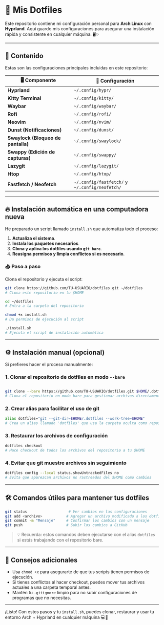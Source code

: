 # 🚀 Mis Dotfiles

Este repositorio contiene mi configuración personal para **Arch Linux** con **Hyprland**. Aquí guardo mis configuraciones para asegurar una instalación rápida y consistente en cualquier máquina. 🖥️✨

---

## 📂 Contenido

Estas son las configuraciones principales incluidas en este repositorio:

| 🖥️ Componente                      | 📄 Configuración                               |
| ---------------------------------- | ---------------------------------------------- |
| **Hyprland**                       | `~/.config/hypr/`                              |
| **Kitty Terminal**                 | `~/.config/kitty/`                             |
| **Waybar**                         | `~/.config/waybar/`                            |
| **Rofi**                           | `~/.config/rofi/`                              |
| **Neovim**                         | `~/.config/nvim/`                              |
| **Dunst (Notificaciones)**         | `~/.config/dunst/`                             |
| **Swaylock (Bloqueo de pantalla)** | `~/.config/swaylock/`                          |
| **Swappy (Edición de capturas)**   | `~/.config/swappy/`                            |
| **Lazygit**                        | `~/.config/lazygit/`                           |
| **Htop**                           | `~/.config/htop/`                              |
| **Fastfetch / Neofetch**           | `~/.config/fastfetch/` y `~/.config/neofetch/` |

---

## 🔥 Instalación automática en una computadora nueva

He preparado un script llamado `install.sh` que automatiza todo el proceso:

1. **Actualiza el sistema**.
2. **Instala los paquetes necesarios**.
3. **Clona y aplica los dotfiles usando `git bare`**.
4. **Reasigna permisos y limpia conflictos si es necesario**.

### 📥 Paso a paso

Clona el repositorio y ejecuta el script:

```bash
git clone https://github.com/TU-USUARIO/dotfiles.git ~/dotfiles
# Clona este repositorio en tu $HOME

cd ~/dotfiles
# Entra a la carpeta del repositorio

chmod +x install.sh
# Da permisos de ejecución al script

./install.sh
# Ejecuta el script de instalación automática
```

---

## ⚙️ Instalación manual (opcional)

Si prefieres hacer el proceso manualmente:

### 1. Clonar el repositorio de dotfiles en modo `--bare`

```bash

git clone --bare https://github.com/TU-USUARIO/dotfiles.git $HOME/.dotfiles
# Clona el repositorio en modo bare para gestionar archivos directamente en tu $HOME
```

### 2. Crear alias para facilitar el uso de git

```bash
alias dotfiles="git --git-dir=$HOME/.dotfiles --work-tree=$HOME"
# Crea un alias llamado 'dotfiles' que usa la carpeta oculta como repositorio
```

### 3. Restaurar los archivos de configuración

```bash
dotfiles checkout
# Hace checkout de todos los archivos del repositorio a tu $HOME
```

### 4. Evitar que git muestre archivos sin seguimiento

```bash
dotfiles config --local status.showUntrackedFiles no
# Evita que aparezcan archivos no rastreados del $HOME como cambios
```

---

## 🛠️ Comandos útiles para mantener tus dotfiles

```bash
git status                   # Ver cambios en las configuraciones
git add <archivo>           # Agregar un archivo modificado a los dotfiles
git commit -m "Mensaje"     # Confirmar los cambios con un mensaje
git push                    # Subir los cambios a GitHub
```

> 💡 Recuerda: estos comandos deben ejecutarse con el alias `dotfiles` si estás trabajando con el repositorio bare.

---

## 🧠 Consejos adicionales

- Usa `chmod +x` para asegurarte de que tus scripts tienen permisos de ejecución.
- Si tienes conflictos al hacer checkout, puedes mover tus archivos actuales a una carpeta temporal antes.
- Mantén tu `.gitignore` limpio para no subir configuraciones de programas que no necesitas.

---

¡Listo! Con estos pasos y tu `install.sh`, puedes clonar, restaurar y usar tu entorno Arch + Hyprland en cualquier máquina 💻🚀
